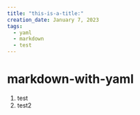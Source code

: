 ```yaml
---
title: "this-is-a-title:"
creation_date: January 7, 2023
tags:
  - yaml
  - markdown
  - test
---
```

# markdown-with-yaml
1. test
1. test2
